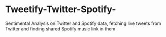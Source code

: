 # Tweetify-Twitter-Spotify-
 Sentimental Analysis on Twitter and Spotify data, fetching live tweets from Twitter and finding shared Spotify music link in them

